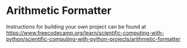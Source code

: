 # Arithmetic Formatter
Instructions for building your own project can be found at https://www.freecodecamp.org/learn/scientific-computing-with-python/scientific-computing-with-python-projects/arithmetic-formatter
